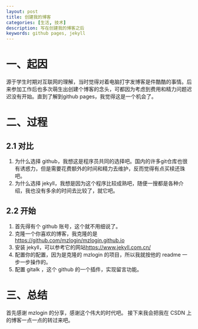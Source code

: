 ```yaml
---
layout: post
title: 创建我的博客
categories: [生活, 技术]
description: 写在创建我的博客之后
keywords: github pages, jekyll
---
```


# 一、起因
源于学生时期对互联网的理解，当时觉得对着电脑打字发博客是件酷酷的事情。后来参加工作后也多次萌生出创建个博客的念头，可都因为考虑到费用和精力问题迟迟没有开始。直到了解到github pages，我觉得这是一个机会了。

# 二、过程

## 2.1 对比
1. 为什么选择 github，我想这是程序员共同的选择吧。国内的许多git仓库也很有诱惑力，但是需要花费额外的时间和精力去维护，反而觉得有点买椟还珠吧。
2. 为什么选择 jekyll，我想是因为这个程序比较成熟吧，随便一搜都是各种介绍，我也没有多余的时间去比较了，就它吧。

## 2.2 开始
1. 首先得有个 github 账号，这个就不用细说了。
2. 克隆一个你喜欢的博客，我克隆的是<https://github.com/mzlogin/mzlogin.github.io>
3. 安装 jekyll，可以参考它的网站<https://www.jekyll.com.cn/>
4. 配置你的配置，因为是克隆的 mzlogin 的项目，所以我就按他的 readme 一步一步操作的。
5. 配置 gitalk ，这个 github 的一个插件，实现留言功能。

# 三、总结
首先感谢 mzlogin 的分享，感谢这个伟大的时代吧。
接下来我会把我在 CSDN 上的博客一点一点的转过来吧。
